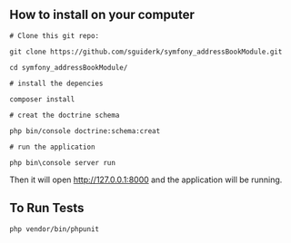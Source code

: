 ## How to install on your computer

`# Clone this git repo:`

`git clone https://github.com/sguiderk/symfony_addressBookModule.git`

`cd symfony_addressBookModule/`

`# install the depencies `

`composer install`

`# creat the doctrine schema `

`php bin/console doctrine:schema:creat`

`# run the application `

`php bin\console server run `

Then it will open http://127.0.0.1:8000 and the application will be running.

## To Run Tests

`php vendor/bin/phpunit`

